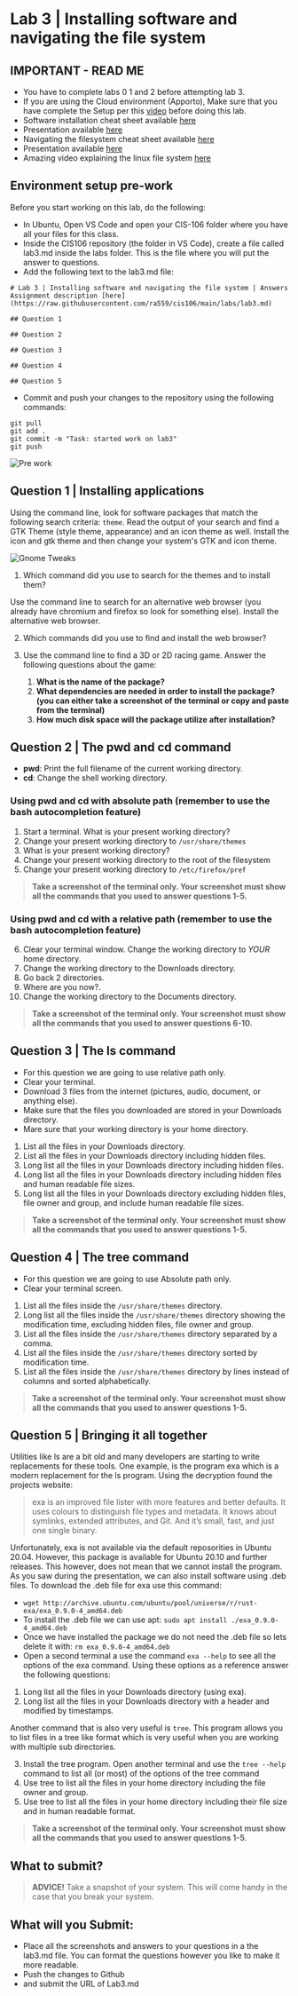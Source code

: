 # Lab 3 | Installing software and navigating the file system

## IMPORTANT - READ ME
* You have to complete labs 0 1 and 2 before attempting lab 3.
* If you are using the Cloud environment (Apporto), Make sure that you have complete the Setup per this [video](https://youtu.be/w_nyTC-tuv8) before doing this lab. 
* Software installation cheat sheet available [here](https://bit.ly/3djIsfy)
* Presentation available [here](https://youtu.be/_PoTDzMfi0o)
* Navigating the filesystem cheat sheet available [here](https://rebrand.ly/3bdn1)
* Presentation available [here](https://bit.ly/3alPqPm)
* Amazing video explaining the linux file system [here](https://www.youtube.com/watch?v=HbgzrKJvDRw)

## Environment setup pre-work
Before you start working on this lab, do the following:
* In Ubuntu, Open VS Code and open your CIS-106 folder where you have all your files for this class.
* Inside the CIS106 repository (the folder in VS Code), create a file called lab3.md inside the labs folder. This is the file where you will put the answer to questions.
* Add the following text to the lab3.md file:

```
# Lab 3 | Installing software and navigating the file system | Answers
Assignment description [here](https://raw.githubusercontent.com/ra559/cis106/main/labs/lab3.md)

## Question 1

## Question 2

## Question 3

## Question 4

## Question 5
```

* Commit and push your changes to the repository using the following commands:

```
git pull
git add .
git commit -m "Task: started work on lab3"
git push
```

![Pre work](../imgs/lab3-prework.gif)

## Question 1 | Installing applications
Using the command line, look for software packages that match the following search criteria: `theme`. Read the output of your search and find a GTK Theme (style theme, appearance) and an icon theme as well. Install the icon and gtk theme and then change your system's GTK and icon theme. 

![Gnome Tweaks](../imgs/GnomeTweaks.gif)

1. Which command did you use to search for the themes and to install them?

Use the command line to search for an alternative web browser (you already have chromium and firefox so look for something else). Install the alternative web browser. 

2. Which commands did you use to find and install the web browser?

3. Use the command line to find a 3D or 2D racing game. Answer the following questions about the game:
   1. **What is the name of the package?**
   2. **What dependencies are needed in order to install the package? (you can either take a screenshot of the terminal or copy and paste from the terminal)**
   3. **How much disk space will the package utilize after installation?**


## Question 2 | The pwd and cd command
* **pwd**: Print the full filename of the current working directory.
* **cd**: Change the shell working directory.

### Using pwd and cd with absolute path (remember to use the bash autocompletion feature)

1. Start a terminal. What is your present working directory?
2. Change your present working directory to `/usr/share/themes`
3. What is your present working directory?
4. Change your present working directory to the root of the filesystem
5. Change your present working directory to `/etc/firefox/pref`
> **Take a screenshot of the terminal only. Your screenshot must show all the commands that you used to answer questions 1-5.**

### Using pwd and cd with a relative path (remember to use the bash autocompletion feature)
6. Clear your terminal window. Change the working directory to *YOUR* home directory.
7. Change the working directory to the Downloads directory.
8. Go back 2 directories.
9. Where are you now?. 
10. Change the working directory to the Documents directory.

> **Take a screenshot of the terminal only. Your screenshot must show all the commands that you used to answer questions 6-10.**


## Question 3 | The ls command
* For this question we are going to use relative path only.
* Clear your terminal.
* Download 3 files from the internet (pictures, audio, document, or anything else).
* Make sure that the files you downloaded are stored in your Downloads directory.
* Mare sure that your working directory is your home directory.

1. List all the files in your Downloads directory.
2. List all the files in your Downloads directory including hidden files.
3. Long list all the files in your Downloads directory including hidden files.
4. Long list all the files in your Downloads directory including hidden files and human readable file sizes.
5. Long list all the files in your Downloads directory excluding hidden files, file owner and group, and include human readable file sizes.

> **Take a screenshot of the terminal only. Your screenshot must show all the commands that you used to answer questions 1-5.**


## Question 4 | The tree command
* For this question we are going to use Absolute path only.
* Clear your terminal screen.
1. List all the files inside the `/usr/share/themes` directory.
2. Long list all the files inside the `/usr/share/themes` directory showing the modification time, excluding hidden files, file owner and group.
3. List all the files inside the `/usr/share/themes` directory separated by a comma.
4. List all the files inside the `/usr/share/themes` directory sorted by modification time.
5. List all the files inside the `/usr/share/themes` directory by lines instead of columns and sorted alphabetically.

> **Take a screenshot of the terminal only. Your screenshot must show all the commands that you used to answer questions 1-5.**

## Question 5 | Bringing it all together
Utilities like ls are a bit old and many developers are starting to write replacements for these tools. One example, is the program exa which is a modern replacement for the ls program. Using the decryption found the projects website:

> exa is an improved file lister with more features and better defaults. It uses colours to distinguish file types and metadata. It knows about symlinks, extended attributes, and Git. And it’s small, fast, and just one single binary.

Unfortunately, exa is not available via the default reposorities in Ubuntu 20.04. However, this package is available for Ubuntu 20.10 and further releases. This however, does not mean that we cannot install the program. As you saw during the presentation, we can also install software using .deb files. To download the .deb file for exa use this command:

* `wget http://archive.ubuntu.com/ubuntu/pool/universe/r/rust-exa/exa_0.9.0-4_amd64.deb`
* To install the .deb file we can use apt: `sudo apt install ./exa_0.9.0-4_amd64.deb`
* Once we have installed the package we do not need the .deb file so lets delete it with: `rm exa_0.9.0-4_amd64.deb`
* Open a second terminal a use the command `exa --help` to see all the options of the exa command. Using these options as a reference answer the following questions:

1. Long list all the files in your Downloads directory (using exa).
2. Long list all the files in your Downloads directory with a header and modified by timestamps.

Another command that is also very useful is `tree`. This program allows you to list files in a tree like format which is very useful when you are working with multiple sub directories. 

3. Install the tree program. Open another terminal and use the `tree --help` command to list all (or most) of the options of the tree command
4. Use tree to list all the files in your home directory including the file owner and group.
5. Use tree to list all the files in your home directory including their file size and in human readable format.

> **Take a screenshot of the terminal only. Your screenshot must show all the commands that you used to answer questions 1-5.**


## What to submit?
> **ADVICE!**
> Take a snapshot of your system. This will come handy in the case that you break your system.
## What will you Submit:
* Place all the screenshots and answers to your questions in a the lab3.md file. You can format the questions however you like to make it more readable.
* Push the changes to Github 
* and submit the URL of Lab3.md

